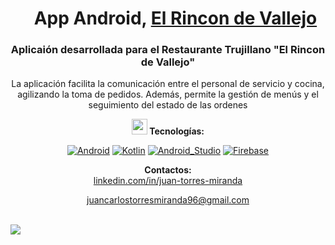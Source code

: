 <div id="user-content-toc">
  <ul align="center">
	<h1 align="center" size="100px" >App Android, <a href="https://github.com/01JuanCarlos">El Rincon de Vallejo</a></h1>
  </ul>
</div>

<div align="center">
<h3>
Aplicaión desarrollada para el Restaurante Trujillano "El Rincon de Vallejo"
</h3>
<p>
  La aplicación facilita la comunicación entre el personal de servicio y cocina, agilizando la toma de pedidos. Además, permite la gestión de menús y el seguimiento del estado de las ordenes
</p>
</div>




<p align="center">
<img src="https://media2.giphy.com/media/QssGEmpkyEOhBCb7e1/giphy.gif?cid=ecf05e47a0n3gi1bfqntqmob8g9aid1oyj2wr3ds3mg700bl&rid=giphy.gif" width ="25"><b> Tecnologías:</b>

<div align="center">

[![Android](https://img.shields.io/badge/Android-3DDC84?style=for-the-badge&logo=android&logoColor=white&labelColor=101010)](#)
[![Kotlin](https://img.shields.io/badge/Kotlin-0095D5?style=for-the-badge&logo=kotlin&logoColor=white&labelColor=101010)](#)
[![Android_Studio](https://img.shields.io/badge/Android_Studio-3DDC84?style=for-the-badge&logo=android-studio&logoColor=white&labelColor=101010)](#)
[![Firebase](https://img.shields.io/badge/Firebase-FFCA28?style=for-the-badge&logo=firebase&logoColor=white&labelColor=101010)](#)  
</div>
</p>




<div align='center'>
  <b>Contactos:</b>
<br>
	<a href="linkedin.com/in/juan-torres-miranda">linkedin.com/in/juan-torres-miranda</a>
<br>

<a href="juancarlostorresmiranda96@gmail.com">juancarlostorresmiranda96@gmail.com</a>


	

</div>

<br>
<img src="https://user-images.githubusercontent.com/73097560/115834477-dbab4500-a447-11eb-908a-139a6edaec5c.gif">



